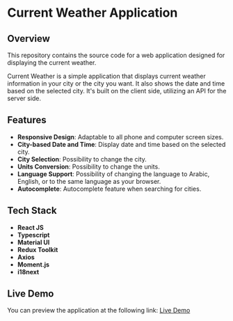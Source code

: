# Current Weather Application

## Overview

This repository contains the source code for a web application designed for displaying the current weather.

Current Weather is a simple application that displays current weather information in your city or the city you want. It also shows the date and time based on the selected city. It's built on the client side, utilizing an API for the server side.

## Features

- **Responsive Design**: Adaptable to all phone and computer screen sizes.
- **City-based Date and Time**: Display date and time based on the selected city.
- **City Selection**: Possibility to change the city.
- **Units Conversion**: Possibility to change the units.
- **Language Support**: Possibility of changing the language to Arabic, English, or to the same language as your browser.
- **Autocomplete**: Autocomplete feature when searching for cities.

## Tech Stack

- **React JS**
- **Typescript**
- **Material UI**
- **Redux Toolkit**
- **Axios**
- **Moment.js**
- **i18next**

## Live Demo

You can preview the application at the following link: [Live Demo](https://current-weather-moehurmoz-project.netlify.app/)
